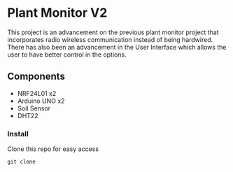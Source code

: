 # Plant Monitor V2

This project is an advancement on the previous plant monitor project that incorporates radio wireless communication instead of being hardwired. There has also been an advancement in the User Interface which allows the user to have better control in the options.

## Components

* NRF24L01 x2
* Arduino UNO x2
* Soil Sensor
* DHT22

### Install

Clone this repo for easy access

`git clone ` 